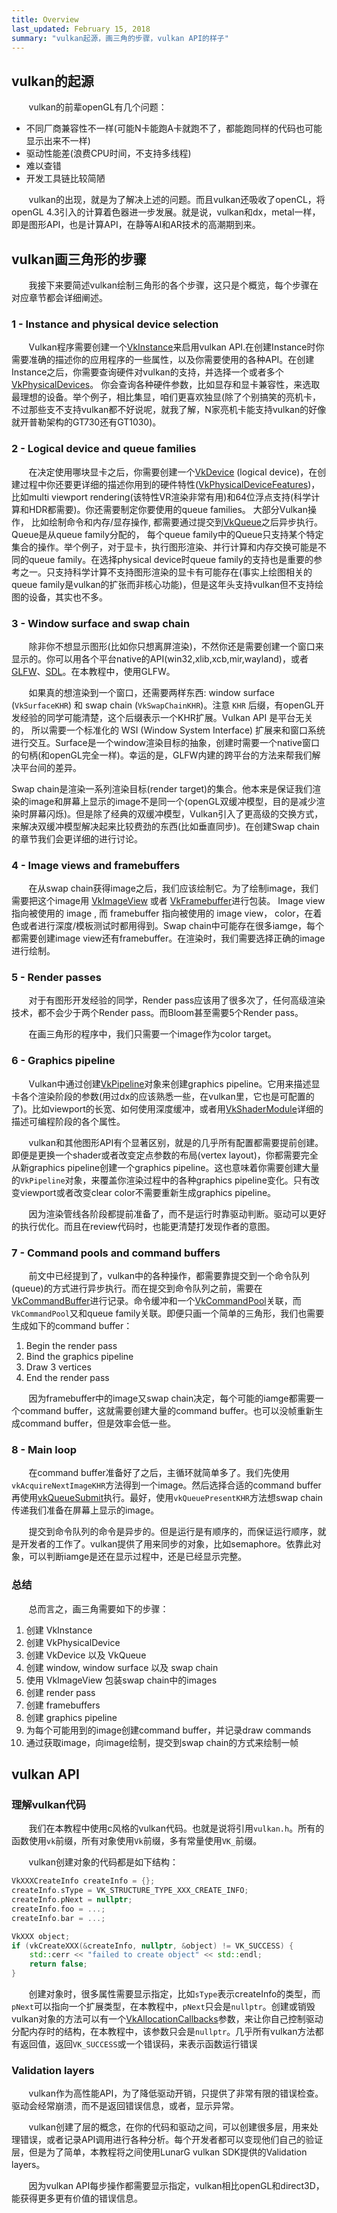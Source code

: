 ```yaml
---
title: Overview
last_updated: February 15, 2018
summary: "vulkan起源，画三角的步骤，vulkan API的样子"
---
```


## vulkan的起源

&#160; &#160; &#160; &#160;vulkan的前辈openGL有几个问题：

- 不同厂商兼容性不一样(可能N卡能跑A卡就跑不了，都能跑同样的代码也可能显示出来不一样)
- 驱动性能差(浪费CPU时间，不支持多线程)
- 难以查错
- 开发工具链比较简陋

&#160; &#160; &#160; &#160;vulkan的出现，就是为了解决上述的问题。而且vulkan还吸收了openCL，将openGL 4.3引入的计算着色器进一步发展。就是说，vulkan和dx，metal一样，即是图形API，也是计算API，在静等AI和AR技术的高潮期到来。

## vulkan画三角形的步骤

&#160; &#160; &#160; &#160;我接下来要简述vulkan绘制三角形的各个步骤，这只是个概览，每个步骤在对应章节都会详细阐述。

### 1 - Instance and physical device selection

&#160; &#160; &#160; &#160;Vulkan程序需要创建一个[VkInstance](https://www.khronos.org/registry/vulkan/specs/1.0/man/html/VkInstance.html)来启用vulkan API.在创建Instance时你需要准确的描述你的应用程序的一些属性，以及你需要使用的各种API。在创建Instance之后，你需要查询硬件对vulkan的支持，并选择一个或者多个[VkPhysicalDevices](https://www.khronos.org/registry/vulkan/specs/1.0/man/html/VkPhysicalDevice.html)。 你会查询各种硬件参数，比如显存和显卡兼容性，来选取最理想的设备。举个例子，相比集显，咱们更喜欢独显(除了个别搞笑的亮机卡，不过那些支不支持vulkan都不好说呢，就我了解，N家亮机卡能支持vulkan的好像就开普勒架构的GT730还有GT1030)。

### 2 - Logical device and queue families

&#160; &#160; &#160; &#160;在决定使用哪块显卡之后，你需要创建一个[VkDevice](https://www.khronos.org/registry/vulkan/specs/1.0/man/html/VkDevice.html) (logical device)，在创建过程中你还要更详细的描述你用到的硬件特性([VkPhysicalDeviceFeatures](https://www.khronos.org/registry/vulkan/specs/1.0/man/html/VkPhysicalDeviceFeatures.html))，比如multi viewport rendering(该特性VR渲染非常有用)和64位浮点支持(科学计算和HDR都需要)。你还需要制定你要使用的queue families。 大部分Vulkan操作， 比如绘制命令和内存/显存操作, 都需要通过提交到[VkQueue](https://www.khronos.org/registry/vulkan/specs/1.0/man/html/VkQueue.html)之后异步执行。 Queue是从queue family分配的， 每个queue family中的Queue只支持某个特定集合的操作。举个例子，对于显卡，执行图形渲染、并行计算和内存交换可能是不同的queue family。在选择physical device时queue family的支持也是重要的参考之一。只支持科学计算不支持图形渲染的显卡有可能存在(事实上绘图相关的queue family是vulkan的扩张而非核心功能)，但是这年头支持vulkan但不支持绘图的设备，其实也不多。

### 3 - Window surface and swap chain

&#160; &#160; &#160; &#160;除非你不想显示图形(比如你只想离屏渲染)，不然你还是需要创建一个窗口来显示的。你可以用各个平台native的API(win32,xlib,xcb,mir,wayland)，或者[GLFW](http://www.glfw.org/)、[SDL](https://www.libsdl.org/)。在本教程中，使用GLFW。

&#160; &#160; &#160; &#160;如果真的想渲染到一个窗口，还需要两样东西: window surface (`VkSurfaceKHR`) 和 swap chain (`VkSwapChainKHR`)。注意 `KHR` 后缀，有openGL开发经验的同学可能清楚，这个后缀表示一个KHR扩展。Vulkan API 是平台无关的， 所以需要一个标准化的 WSI (Window System Interface) 扩展来和窗口系统进行交互。Surface是一个window渲染目标的抽象，创建时需要一个native窗口的句柄(和openGL完全一样)。幸运的是，GLFW内建的跨平台的方法来帮我们解决平台间的差异。

Swap chain是渲染一系列渲染目标(render target)的集合。他本来是保证我们渲染的image和屏幕上显示的image不是同一个(openGL双缓冲模型，目的是减少渲染时屏幕闪烁)。但是除了经典的双缓冲模型，Vulkan引入了更高级的交换方式，来解决双缓冲模型解决起来比较费劲的东西(比如垂直同步)。在创建Swap chain的章节我们会更详细的进行讨论。

### 4 - Image views and framebuffers

&#160; &#160; &#160; &#160;在从swap chain获得image之后，我们应该绘制它。为了绘制image，我们需要把这个image用 [VkImageView](https://www.khronos.org/registry/vulkan/specs/1.0/man/html/VkImageView.html) 或者 [VkFramebuffer](https://www.khronos.org/registry/vulkan/specs/1.0/man/html/VkFramebuffer.html)进行包装。 Image view 指向被使用的 image , 而 framebuffer 指向被使用的 image view， color，在着色或者进行深度/模板测试时都用得到。Swap chain中可能存在很多iamge，每个都需要创建image view还有framebuffer。在渲染时，我们需要选择正确的image进行绘制。

### 5 - Render passes

&#160; &#160; &#160; &#160;对于有图形开发经验的同学，Render pass应该用了很多次了，任何高级渲染技术，都不会少于两个Render pass。而Bloom甚至需要5个Render pass。

&#160; &#160; &#160; &#160;在画三角形的程序中，我们只需要一个image作为color target。

### 6 - Graphics pipeline

&#160; &#160; &#160; &#160;Vulkan中通过创建[VkPipeline](https://www.khronos.org/registry/vulkan/specs/1.0/man/html/VkPipeline.html)对象来创建graphics pipeline。它用来描述显卡各个渲染阶段的参数(用过dx的应该熟悉一些，在vulkan里，它也是可配置的了)。比如viewport的长宽、如何使用深度缓冲，或者用[VkShaderModule](https://www.khronos.org/registry/vulkan/specs/1.0/man/html/VkShaderModule.html)详细的描述可编程阶段的各个属性。

&#160; &#160; &#160; &#160;vulkan和其他图形API有个显著区别，就是的几乎所有配置都需要提前创建。即便是更换一个shader或者改变定点参数的布局(vertex layout)，你都需要完全从新graphics pipeline创建一个graphics pipeline。这也意味着你需要创建大量的`VkPipeline`对象，来覆盖你渲染过程中的各种graphics pipeline变化。只有改变viewport或者改变clear color不需要重新生成graphics pipeline。

&#160; &#160; &#160; &#160;因为渲染管线各阶段都提前准备了，而不是运行时靠驱动判断。驱动可以更好的执行优化。而且在review代码时，也能更清楚打发现作者的意图。

### 7 - Command pools and command buffers

&#160; &#160; &#160; &#160;前文中已经提到了，vulkan中的各种操作，都需要靠提交到一个命令队列(queue)的方式进行异步执行。而在提交到命令队列之前，需要在[VkCommandBuffer](https://www.khronos.org/registry/vulkan/specs/1.0/man/html/VkCommandBuffer.html)进行记录。命令缓冲和一个[VkCommandPool](https://www.khronos.org/registry/vulkan/specs/1.0/man/html/VkCommandPool.html)关联，而`VkCommandPool`又和queue family关联。即便只画一个简单的三角形，我们也需要生成如下的command buffer：

1. Begin the render pass
2. Bind the graphics pipeline
3. Draw 3 vertices
4. End the render pass

&#160; &#160; &#160; &#160;因为framebuffer中的image又swap chain决定，每个可能的iamge都需要一个command buffer，这就需要创建大量的command buffer。也可以没帧重新生成command buffer，但是效率会低一些。

### 8 - Main loop

&#160; &#160; &#160; &#160;在command buffer准备好了之后，主循环就简单多了。我们先使用`vkAcquireNextImageKHR`方法得到一个image。然后选择合适的command buffer再使用[vkQueueSubmit](https://www.khronos.org/registry/vulkan/specs/1.0/man/html/vkQueueSubmit.html)执行。最好，使用`vkQueuePresentKHR`方法想swap chain传递我们准备在屏幕上显示的image。

&#160; &#160; &#160; &#160;提交到命令队列的命令是异步的。但是运行是有顺序的，而保证运行顺序，就是开发者的工作了。vulkan提供了用来同步的对象，比如semaphore。依靠此对象，可以判断iamge是还在显示过程中，还是已经显示完整。

### 总结

&#160; &#160; &#160; &#160;总而言之，画三角需要如下的步骤：

1. 创建 VkInstance
2. 创建 VkPhysicalDevice
3. 创建 VkDevice 以及 VkQueue
4. 创建 window, window surface 以及 swap chain
5. 使用 VkImageView 包装swap chain中的images
6. 创建 render pass
7. 创建 framebuffers
8. 创建 graphics pipeline
9. 为每个可能用到的image创建command buffer，并记录draw commands
10. 通过获取image，向image绘制，提交到swap chain的方式来绘制一帧

## vulkan API

### 理解vulkan代码

&#160; &#160; &#160; &#160;我们在本教程中使用c风格的vulkan代码。也就是说将引用`vulkan.h`。所有的函数使用`vk`前缀，所有对象使用`Vk`前缀，多有常量使用`VK_`前缀。

&#160; &#160; &#160; &#160;vulkan创建对象的代码都是如下结构：

```c++
VkXXXCreateInfo createInfo = {};
createInfo.sType = VK_STRUCTURE_TYPE_XXX_CREATE_INFO;
createInfo.pNext = nullptr;
createInfo.foo = ...;
createInfo.bar = ...;

VkXXX object;
if (vkCreateXXX(&createInfo, nullptr, &object) != VK_SUCCESS) {
    std::cerr << "failed to create object" << std::endl;
    return false;
}
```

&#160; &#160; &#160; &#160;创建对象时，很多属性需要显示指定，比如`sType`表示createInfo的类型，而`pNext`可以指向一个扩展类型，在本教程中，`pNext`只会是`nullptr`。创建或销毁vulkan对象的方法可以有一个[VkAllocationCallbacks](https://www.khronos.org/registry/vulkan/specs/1.0/man/html/VkAllocationCallbacks.html)参数，来让你自己控制驱动分配内存时的结构，在本教程中，该参数只会是`nullptr`。几乎所有vulkan方法都有返回值，返回`VK_SUCCESS`或一个错误码，来表示函数运行错误

### Validation layers

&#160; &#160; &#160; &#160;vulkan作为高性能API，为了降低驱动开销，只提供了非常有限的错误检查。驱动会经常崩溃，而不是返回错误信息，或者，显示异常。

&#160; &#160; &#160; &#160;vulkan创建了层的概念，在你的代码和驱动之间，可以创建很多层，用来处理错误，或者记录API调用进行各种分析。每个开发者都可以变现他们自己的验证层，但是为了简单，本教程将之间使用LunarG vulkan SDK提供的Validation layers。

&#160; &#160; &#160; &#160;因为vulkan API每步操作都需要显示指定，vulkan相比openGL和direct3D，能获得更多更有价值的错误信息。
